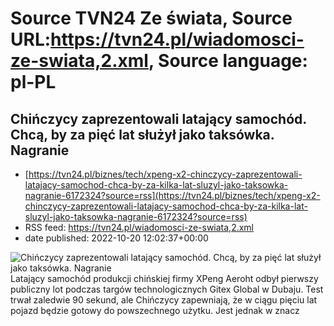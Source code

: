 # Source TVN24 Ze świata, Source URL:https://tvn24.pl/wiadomosci-ze-swiata,2.xml, Source language: pl-PL

## Chińczycy zaprezentowali latający samochód. Chcą, by za pięć lat służył jako taksówka. Nagranie
 - [https://tvn24.pl/biznes/tech/xpeng-x2-chinczycy-zaprezentowali-latajacy-samochod-chca-by-za-kilka-lat-sluzyl-jako-taksowka-nagranie-6172324?source=rss](https://tvn24.pl/biznes/tech/xpeng-x2-chinczycy-zaprezentowali-latajacy-samochod-chca-by-za-kilka-lat-sluzyl-jako-taksowka-nagranie-6172324?source=rss)
 - RSS feed: https://tvn24.pl/wiadomosci-ze-swiata,2.xml
 - date published: 2022-10-20 12:02:37+00:00

<img alt="Chińczycy zaprezentowali latający samochód. Chcą, by za pięć lat służył jako taksówka. Nagranie" src="https://tvn24.pl/biznes/najnowsze/cdn-zdjecie-wi0avm-xpeng-x2-6172318/alternates/LANDSCAPE_1280" />
    Latający samochód produkcji chińskiej firmy XPeng Aeroht odbył pierwszy publiczny lot podczas targów technologicznych Gitex Global w Dubaju. Test trwał zaledwie 90 sekund, ale Chińczycy zapewniają, że w ciągu pięciu lat pojazd będzie gotowy do powszechnego użytku. Jest jednak w znacz
